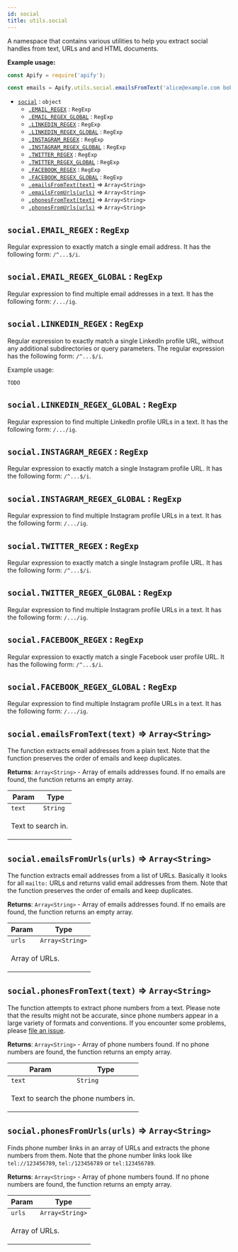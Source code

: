 ```yaml
---
id: social
title: utils.social
---
```

<a name="social"></a>

A namespace that contains various utilities to help you extract social handles
from text, URLs and and HTML documents.

**Example usage:**

```javascript
const Apify = require('apify');

const emails = Apify.utils.social.emailsFromText('alice@example.com bob@example.com');
```


* [`social`](#social) : <code>object</code>
    * [`.EMAIL_REGEX`](#social.EMAIL_REGEX) : <code>RegExp</code>
    * [`.EMAIL_REGEX_GLOBAL`](#social.EMAIL_REGEX_GLOBAL) : <code>RegExp</code>
    * [`.LINKEDIN_REGEX`](#social.LINKEDIN_REGEX) : <code>RegExp</code>
    * [`.LINKEDIN_REGEX_GLOBAL`](#social.LINKEDIN_REGEX_GLOBAL) : <code>RegExp</code>
    * [`.INSTAGRAM_REGEX`](#social.INSTAGRAM_REGEX) : <code>RegExp</code>
    * [`.INSTAGRAM_REGEX_GLOBAL`](#social.INSTAGRAM_REGEX_GLOBAL) : <code>RegExp</code>
    * [`.TWITTER_REGEX`](#social.TWITTER_REGEX) : <code>RegExp</code>
    * [`.TWITTER_REGEX_GLOBAL`](#social.TWITTER_REGEX_GLOBAL) : <code>RegExp</code>
    * [`.FACEBOOK_REGEX`](#social.FACEBOOK_REGEX) : <code>RegExp</code>
    * [`.FACEBOOK_REGEX_GLOBAL`](#social.FACEBOOK_REGEX_GLOBAL) : <code>RegExp</code>
    * [`.emailsFromText(text)`](#social.emailsFromText) ⇒ <code>Array&lt;String&gt;</code>
    * [`.emailsFromUrls(urls)`](#social.emailsFromUrls) ⇒ <code>Array&lt;String&gt;</code>
    * [`.phonesFromText(text)`](#social.phonesFromText) ⇒ <code>Array&lt;String&gt;</code>
    * [`.phonesFromUrls(urls)`](#social.phonesFromUrls) ⇒ <code>Array&lt;String&gt;</code>

<a name="social.EMAIL_REGEX"></a>

## `social.EMAIL_REGEX` : <code>RegExp</code>
Regular expression to exactly match a single email address.
It has the following form: `/^...$/i`.

<a name="social.EMAIL_REGEX_GLOBAL"></a>

## `social.EMAIL_REGEX_GLOBAL` : <code>RegExp</code>
Regular expression to find multiple email addresses in a text.
It has the following form: `/.../ig`.

<a name="social.LINKEDIN_REGEX"></a>

## `social.LINKEDIN_REGEX` : <code>RegExp</code>
Regular expression to exactly match a single LinkedIn profile URL, without any additional
subdirectories or query parameters. The regular expression has the following form: `/^...$/i`.

Example usage:
```
TODO
```

<a name="social.LINKEDIN_REGEX_GLOBAL"></a>

## `social.LINKEDIN_REGEX_GLOBAL` : <code>RegExp</code>
Regular expression to find multiple LinkedIn profile URLs in a text.
It has the following form: `/.../ig`.

<a name="social.INSTAGRAM_REGEX"></a>

## `social.INSTAGRAM_REGEX` : <code>RegExp</code>
Regular expression to exactly match a single Instagram profile URL.
It has the following form: `/^...$/i`.

<a name="social.INSTAGRAM_REGEX_GLOBAL"></a>

## `social.INSTAGRAM_REGEX_GLOBAL` : <code>RegExp</code>
Regular expression to find multiple Instagram profile URLs in a text.
It has the following form: `/.../ig`.

<a name="social.TWITTER_REGEX"></a>

## `social.TWITTER_REGEX` : <code>RegExp</code>
Regular expression to exactly match a single Instagram profile URL.
It has the following form: `/^...$/i`.

<a name="social.TWITTER_REGEX_GLOBAL"></a>

## `social.TWITTER_REGEX_GLOBAL` : <code>RegExp</code>
Regular expression to find multiple Instagram profile URLs in a text.
It has the following form: `/.../ig`.

<a name="social.FACEBOOK_REGEX"></a>

## `social.FACEBOOK_REGEX` : <code>RegExp</code>
Regular expression to exactly match a single Facebook user profile URL.
It has the following form: `/^...$/i`.

<a name="social.FACEBOOK_REGEX_GLOBAL"></a>

## `social.FACEBOOK_REGEX_GLOBAL` : <code>RegExp</code>
Regular expression to find multiple Instagram profile URLs in a text.
It has the following form: `/.../ig`.

<a name="social.emailsFromText"></a>

## `social.emailsFromText(text)` ⇒ <code>Array&lt;String&gt;</code>
The function extracts email addresses from a plain text.
Note that the function preserves the order of emails and keep duplicates.

**Returns**: <code>Array&lt;String&gt;</code> - Array of emails addresses found.
If no emails are found, the function returns an empty array.  
<table>
<thead>
<tr>
<th>Param</th><th>Type</th>
</tr>
</thead>
<tbody>
<tr>
<td><code>text</code></td><td><code>String</code></td>
</tr>
<tr>
<td colspan="3"><p>Text to search in.</p>
</td></tr></tbody>
</table>
<a name="social.emailsFromUrls"></a>

## `social.emailsFromUrls(urls)` ⇒ <code>Array&lt;String&gt;</code>
The function extracts email addresses from a list of URLs.
Basically it looks for all `mailto:` URLs and returns valid email addresses from them.
Note that the function preserves the order of emails and keep duplicates.

**Returns**: <code>Array&lt;String&gt;</code> - Array of emails addresses found.
If no emails are found, the function returns an empty array.  
<table>
<thead>
<tr>
<th>Param</th><th>Type</th>
</tr>
</thead>
<tbody>
<tr>
<td><code>urls</code></td><td><code>Array&lt;String&gt;</code></td>
</tr>
<tr>
<td colspan="3"><p>Array of URLs.</p>
</td></tr></tbody>
</table>
<a name="social.phonesFromText"></a>

## `social.phonesFromText(text)` ⇒ <code>Array&lt;String&gt;</code>
The function attempts to extract phone numbers from a text. Please note that
the results might not be accurate, since phone numbers appear in a large variety of formats and conventions.
If you encounter some problems, please [file an issue](https://github.com/apifytech/apify-js/issues).

**Returns**: <code>Array&lt;String&gt;</code> - Array of phone numbers found.
If no phone numbers are found, the function returns an empty array.  
<table>
<thead>
<tr>
<th>Param</th><th>Type</th>
</tr>
</thead>
<tbody>
<tr>
<td><code>text</code></td><td><code>String</code></td>
</tr>
<tr>
<td colspan="3"><p>Text to search the phone numbers in.</p>
</td></tr></tbody>
</table>
<a name="social.phonesFromUrls"></a>

## `social.phonesFromUrls(urls)` ⇒ <code>Array&lt;String&gt;</code>
Finds phone number links in an array of URLs and extracts the phone numbers from them.
Note that the phone number links look like `tel://123456789`, `tel:/123456789` or `tel:123456789`.

**Returns**: <code>Array&lt;String&gt;</code> - Array of phone numbers found.
If no phone numbers are found, the function returns an empty array.  
<table>
<thead>
<tr>
<th>Param</th><th>Type</th>
</tr>
</thead>
<tbody>
<tr>
<td><code>urls</code></td><td><code>Array&lt;String&gt;</code></td>
</tr>
<tr>
<td colspan="3"><p>Array of URLs.</p>
</td></tr></tbody>
</table>
